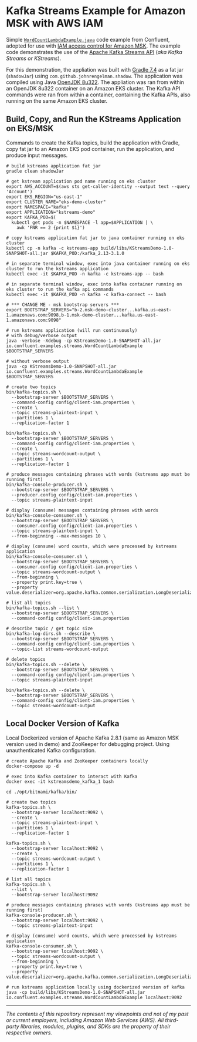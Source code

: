 # Kafka Streams Example for Amazon MSK with AWS IAM

Simple [`WordCountLambdaExample.java`](https://github.com/confluentinc/kafka-streams-examples/blob/7.0.0-post/src/main/java/io/confluent/examples/streams/WordCountLambdaExample.java) code example from Confluent, adopted for use with [IAM access control for Amazon MSK](https://docs.aws.amazon.com/msk/latest/developerguide/iam-access-control.html). The example code demonstrates the use of the [Apache Kafka Streams API](https://kafka.apache.org/documentation/streams/) (_aka Kafka Streams or KStreams_).

For this demonstration, the appliation was built with [Gradle 7.4](https://gradle.org/releases/) as a fat jar (`shadowJar`) using `com.github.johnrengelman.shadow`. The application was compiled using Java [OpenJDK 8u322](https://mail.openjdk.java.net/pipermail/jdk8u-dev/2022-January/014522.html). The appliation was ran from within an OpenJDK 8u322 container on an Amazon EKS cluster. The Kafka API commands were ran from within a container, containing the Kafka APIs, also running on the same Amazon EKS cluster.

## Build, Copy, and Run the KStreams Application on EKS/MSK

Commands to create the Kafka topics, build the application with Gradle, copy fat jar to an Amazon EKS pod container, run the application, and produce input messages.

```shell
# build kstreams application fat jar
gradle clean shadowJar

# get kstream application pod name running on eks cluster
export AWS_ACCOUNT=$(aws sts get-caller-identity --output text --query 'Account')
export EKS_REGION="us-east-1"
export CLUSTER_NAME="eks-demo-cluster"
export NAMESPACE="kafka"
export APPLICATION="kstreams-demo"
export KAFKA_POD=$(
  kubectl get pods -n $NAMESPACE -l app=$APPLICATION | \
    awk 'FNR == 2 {print $1}')

# copy kstreams application fat jar to java container running on eks cluster
kubectl cp -n kafka -c kstreams-app build/libs/KStreamsDemo-1.0-SNAPSHOT-all.jar $KAFKA_POD:/kafka_2.13-3.1.0

# in separate terminal window, exec into java container running on eks cluster to run the kstreams application
kubectl exec -it $KAFKA_POD -n kafka -c kstreams-app -- bash

# in separate terminal window, exec into kafka container running on eks cluster to run the kafka api commands
kubectl exec -it $KAFKA_POD -n kafka -c kafka-connect -- bash

# *** CHANGE ME - msk bootstrap servers ***
export BOOTSTRAP_SERVERS="b-2.msk-demo-cluster...kafka.us-east-1.amazonaws.com:9098,b-1.msk-demo-cluster...kafka.us-east-1.amazonaws.com:9098"

# run kstreams application (will run continuously)
# with debug/verbose output
java -verbose -Xdebug -cp KStreamsDemo-1.0-SNAPSHOT-all.jar io.confluent.examples.streams.WordCountLambdaExample $BOOTSTRAP_SERVERS

# without verbose output
java -cp KStreamsDemo-1.0-SNAPSHOT-all.jar io.confluent.examples.streams.WordCountLambdaExample $BOOTSTRAP_SERVERS

# create two topics
bin/kafka-topics.sh \
  --bootstrap-server $BOOTSTRAP_SERVERS \
  --command-config config/client-iam.properties \
  --create \
  --topic streams-plaintext-input \
  --partitions 1 \
  --replication-factor 1

bin/kafka-topics.sh \
  --bootstrap-server $BOOTSTRAP_SERVERS \
  --command-config config/client-iam.properties \
  --create \
  --topic streams-wordcount-output \
  --partitions 1 \
  --replication-factor 1

# produce messages containing phrases with words (kstreams app must be running first)
bin/kafka-console-producer.sh \
  --bootstrap-server $BOOTSTRAP_SERVERS \
  --producer.config config/client-iam.properties \
  --topic streams-plaintext-input

# display (consume) messages containing phrases with words
bin/kafka-console-consumer.sh \
  --bootstrap-server $BOOTSTRAP_SERVERS \
  --consumer.config config/client-iam.properties \
  --topic streams-plaintext-input \
  --from-beginning --max-messages 10 \

# display (consume) word counts, which were processed by kstreams application
bin/kafka-console-consumer.sh \
  --bootstrap-server $BOOTSTRAP_SERVERS \
  --consumer.config config/client-iam.properties \
  --topic streams-wordcount-output \
  --from-beginning \
  --property print.key=true \
  --property value.deserializer=org.apache.kafka.common.serialization.LongDeserializer

# list all topics
bin/kafka-topics.sh --list \
  --bootstrap-server $BOOTSTRAP_SERVERS \
  --command-config config/client-iam.properties

# describe topic / get topic size
bin/kafka-log-dirs.sh --describe \
  --bootstrap-server $BOOTSTRAP_SERVERS \
  --command-config config/client-iam.properties \
  --topic-list streams-wordcount-output

# delete topics
bin/kafka-topics.sh --delete \
  --bootstrap-server $BOOTSTRAP_SERVERS \
  --command-config config/client-iam.properties \
  --topic streams-plaintext-input 

bin/kafka-topics.sh --delete \
  --bootstrap-server $BOOTSTRAP_SERVERS \
  --command-config config/client-iam.properties \
  --topic streams-wordcount-output 
```

## Local Docker Version of Kafka

Local Dockerized version of Apache Kafka 2.8.1 (same as Amazon MSK version used in demo) and ZooKeeper for debugging project. Using unauthenticated Kafka configuration.

```shell
# create Apache Kafka and ZooKeeper containers locally
docker-compose up -d

# exec into Kafka container to interact with Kafka
docker exec -it kstreamsdemo_kafka_1 bash

cd ./opt/bitnami/kafka/bin/

# create two topics
kafka-topics.sh \
  --bootstrap-server localhost:9092 \
  --create \
  --topic streams-plaintext-input \
  --partitions 1 \
  --replication-factor 1

kafka-topics.sh \
  --bootstrap-server localhost:9092 \
  --create \
  --topic streams-wordcount-output \
  --partitions 1 \
  --replication-factor 1

# list all topics
kafka-topics.sh \
  --list \
  --bootstrap-server localhost:9092

# produce messages containing phrases with words (kstreams app must be running first)
kafka-console-producer.sh \
  --bootstrap-server localhost:9092 \
  --topic streams-plaintext-input

# display (consume) word counts, which were processed by kstreams application
kafka-console-consumer.sh \
  --bootstrap-server localhost:9092 \
  --topic streams-wordcount-output \
  --from-beginning \
  --property print.key=true \
  --property value.deserializer=org.apache.kafka.common.serialization.LongDeserializer

# run kstreams application locally using dockerized version of kafka
java -cp build/libs/KStreamsDemo-1.0-SNAPSHOT-all.jar io.confluent.examples.streams.WordCountLambdaExample localhost:9092
```

---

<i>The contents of this repository represent my viewpoints and not of my past or current employers, including Amazon Web
Services (AWS). All third-party libraries, modules, plugins, and SDKs are the property of their respective owners.</i>
